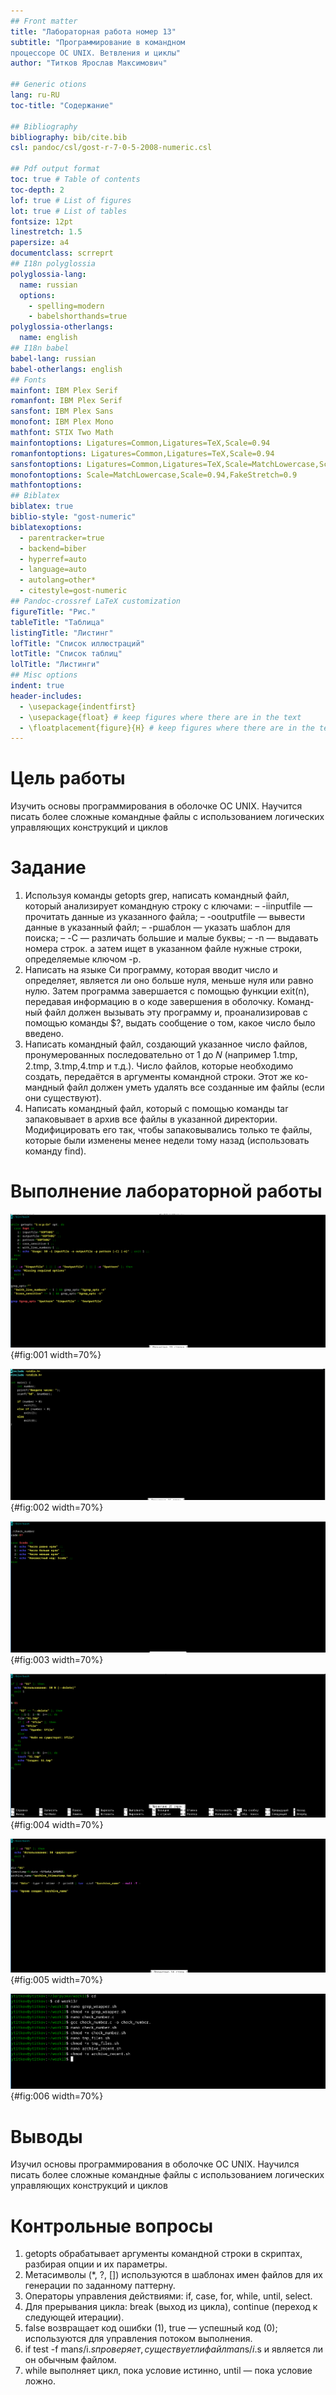 ```yaml
---
## Front matter
title: "Лабораторная работа номер 13"
subtitle: "Программирование в командном
процессоре ОС UNIX. Ветвления и циклы"
author: "Титков Ярослав Максимович"

## Generic otions
lang: ru-RU
toc-title: "Содержание"

## Bibliography
bibliography: bib/cite.bib
csl: pandoc/csl/gost-r-7-0-5-2008-numeric.csl

## Pdf output format
toc: true # Table of contents
toc-depth: 2
lof: true # List of figures
lot: true # List of tables
fontsize: 12pt
linestretch: 1.5
papersize: a4
documentclass: scrreprt
## I18n polyglossia
polyglossia-lang:
  name: russian
  options:
	- spelling=modern
	- babelshorthands=true
polyglossia-otherlangs:
  name: english
## I18n babel
babel-lang: russian
babel-otherlangs: english
## Fonts
mainfont: IBM Plex Serif
romanfont: IBM Plex Serif
sansfont: IBM Plex Sans
monofont: IBM Plex Mono
mathfont: STIX Two Math
mainfontoptions: Ligatures=Common,Ligatures=TeX,Scale=0.94
romanfontoptions: Ligatures=Common,Ligatures=TeX,Scale=0.94
sansfontoptions: Ligatures=Common,Ligatures=TeX,Scale=MatchLowercase,Scale=0.94
monofontoptions: Scale=MatchLowercase,Scale=0.94,FakeStretch=0.9
mathfontoptions:
## Biblatex
biblatex: true
biblio-style: "gost-numeric"
biblatexoptions:
  - parentracker=true
  - backend=biber
  - hyperref=auto
  - language=auto
  - autolang=other*
  - citestyle=gost-numeric
## Pandoc-crossref LaTeX customization
figureTitle: "Рис."
tableTitle: "Таблица"
listingTitle: "Листинг"
lofTitle: "Список иллюстраций"
lotTitle: "Список таблиц"
lolTitle: "Листинги"
## Misc options
indent: true
header-includes:
  - \usepackage{indentfirst}
  - \usepackage{float} # keep figures where there are in the text
  - \floatplacement{figure}{H} # keep figures where there are in the text
---
```


# Цель работы
Изучить основы программирования в оболочке ОС UNIX. Научится писать более
сложные командные файлы с использованием логических управляющих конструкций
и циклов

# Задание
1. Используя команды getopts grep, написать командный файл, который анализирует
командную строку с ключами:
– -iinputfile — прочитать данные из указанного файла;
– -ooutputfile — вывести данные в указанный файл;
– -pшаблон — указать шаблон для поиска;
– -C — различать большие и малые буквы;
– -n — выдавать номера строк.
а затем ищет в указанном файле нужные строки, определяемые ключом -p.
2. Написать на языке Си программу, которая вводит число и определяет, является ли оно
больше нуля, меньше нуля или равно нулю. Затем программа завершается с помощью
функции exit(n), передавая информацию в о коде завершения в оболочку. Команд-
ный файл должен вызывать эту программу и, проанализировав с помощью команды
$?, выдать сообщение о том, какое число было введено.
3. Написать командный файл, создающий указанное число файлов, пронумерованных
последовательно от 1 до 𝑁 (например 1.tmp, 2.tmp, 3.tmp,4.tmp и т.д.). Число файлов,
которые необходимо создать, передаётся в аргументы командной строки. Этот же ко-
мандный файл должен уметь удалять все созданные им файлы (если они существуют).
4. Написать командный файл, который с помощью команды tar запаковывает в архив
все файлы в указанной директории. Модифицировать его так, чтобы запаковывались
только те файлы, которые были изменены менее недели тому назад (использовать
команду find).


# Выполнение лабораторной работы

![Используя команды getopts grep, написал командный файл, который анализирует командную строку с ключами](image/1.png){#fig:001 width=70%}

![Написал на языке Си программу, ](image/2.png){#fig:002 width=70%}

![Написал командный файл, создающий указанное число файлов](image/3.png){#fig:003 width=70%}

![Написал командный файл, который работает с архивом](image/4.png){#fig:004 width=70%}

![Командный файл](image/5.png){#fig:005 width=70%}

![Компиляция всего](image/6.png){#fig:006 width=70%}


# Выводы
Изучил основы программирования в оболочке ОС UNIX. Научился писать более
сложные командные файлы с использованием логических управляющих конструкций
и циклов

# Контрольные вопросы
1. getopts обрабатывает аргументы командной строки в скриптах, разбирая опции и их параметры.  
2. Метасимволы (*, ?, []) используются в шаблонах имен файлов для их генерации по заданному паттерну.  
3. Операторы управления действиями: if, case, for, while, until, select.  
4. Для прерывания цикла: break (выход из цикла), continue (переход к следующей итерации).  
5. false возвращает код ошибки (1), true — успешный код (0); используются для управления потоком выполнения.  
6. if test -f man$s/$i.$s проверяет, существует ли файл man$s/$i.$s и является ли он обычным файлом.  
7. while выполняет цикл, пока условие истинно, until — пока условие ложно.


